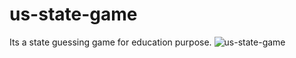 # us-state-game
Its a state guessing game for education purpose.
![us-state-game](https://user-images.githubusercontent.com/76423762/182220501-6c8f2ef5-899f-42d2-a89e-2a64dd34056c.png)

